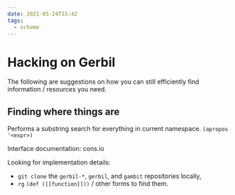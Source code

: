 ```yaml
---
date: 2021-05-24T15:42
tags: 
  - scheme
---
```


# Hacking on Gerbil

The following are suggestions on how you can still efficiently find information / resources you need.

## Finding where things are

Performs a substring search for everything in current namespace.
`(apropos '<expr>)`

Interface documentation: cons.io

Looking for implementation details:
- `git clone` the `gerbil-*`, `gerbil`, and `gambit` repositories locally,
- `rg` `(def ([[function]]))` / other forms to find them.
